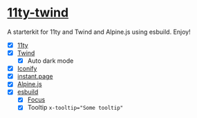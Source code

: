 # [11ty-twind](craigerskine.github.io/11ty-twind/)

A starterkit for 11ty and Twind and Alpine.js using esbuild. Enjoy!

- [x] [11ty](https://11ty.dev)
- [x] [Twind](https://twind.style)
    - [x] Auto dark mode
- [x] [Iconify](https://iconify.design/docs/iconify-icon/#iconify-icon-web-component)
- [x] [instant.page](https://instant.page)
- [x] [Alpine.js](https://alpinejs.dev)
- [x] [esbuild](https://esbuild.github.io/)
    - [x] [Focus](https://alpinejs.dev/plugins/focus)
    - [x] Tooltip `x-tooltip="Some tooltip"`